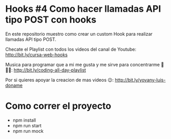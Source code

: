# Hooks #4 Como hacer llamadas API tipo POST con hooks

En este repositorio muestro como crear un custom Hook para realizar llamadas API tipo POST.

Checate el Playlist con todos los videos del canal de Youtube: http://bit.ly/cursa-web-hooks

Musica para programar que a mi me gusta y me sirve para concentrarme 🎵😎😉:
http://bit.ly/coding-all-day-playlist

Por si quieres apoyar la creacion de mas videos 😉: http://bit.ly/yovany-luis-doname

# Como correr el proyecto
* npm install
* npm run start
* npm run mock